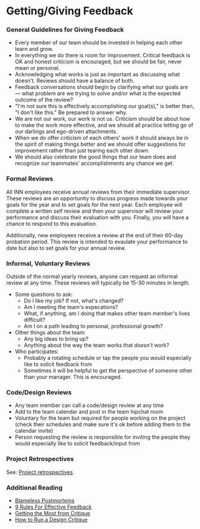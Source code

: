 # Getting/Giving Feedback

### General Guidelines for Giving Feedback

- Every member of our team should be invested in helping each other learn and grow.
- In everything we do there is room for improvement. Critical feedback is OK and honest criticism is encouraged, but we should be fair, never mean or personal.
- Acknowledging what works is just as important as discussing what doesn't. Reviews should have a balance of both.
- Feedback conversations should begin by clarifying what our goals are — what problem are we trying to solve and/or what is the expected outcome of the review?
- "I'm not sure this is effectively accomplishing our goal(s)," is better than, "I don't like this." Be prepared to answer why.
- We are not our work, our work is not us. Criticism should be about how to make the work more effective, and we should all practice letting go of our darlings and ego-driven attachments.
- When we do offer criticism of each others' work it should always be in the spirit of making things better and we should offer suggestions for improvement rather than just tearing each other down.
- We should also celebrate the good things that our team does and recognize our teammates' accomplishments any chance we get.

### Formal Reviews

All INN employees receive annual reviews from their immediate supervisor. These reviews are an opportunity to discuss progress made towards your goals for the year and to set goals for the next year. Each employee will complete a written self review and then your supervisor will review your performance and discuss their evaluation with you. Finally, you will have a chance to respond to this evaluation.

Additionally, new employees receive a review at the end of their 60-day probation period. This review is intended to evaulate your performance to date but also to set goals for your annual review.

### Informal, Voluntary Reviews

Outside of the normal yearly reviews, anyone can request an informal review at any time. These reviews will typically be 15-30 minutes in length.

- Some questions to ask:
  - Do I like my job? If not, what's changed?
  - Am I meeting the team's expecations?
  - What, if anything, am I doing that makes other team member's lives difficult?
  - Am I on a path leading to personal, professional growth?
- Other things about the team:
  - Any big ideas to bring up?
  - Anything about the way the team works that *doesn't* work?
- Who participates:
  - Probably a rotating schedule or tap the people you would especially like to solicit feedback from
  - Sometimes it will be helpful to get the perspective of someone other than your manager. This is encouraged.

### Code/Design Reviews

- Any team member can call a code/design review at any time
- Add to the team calendar and post in the team hipchat room
- Voluntary for the team but required for people working on the project (check their schedules and make sure it's ok before adding them to the calendar invite)
- Person requesting the review is responsible for inviting the people they would especially like to solicit feedback/input from

### Project Retrospectives

See: [Project retrospectives](/how-we-work/meetings.md#retrospective).

### Additional Reading

- [Blameless Postmortems](https://codeascraft.com/2012/05/22/blameless-postmortems/)
- [9 Rules For Effective Feedback](http://www.inc.com/geoffrey-james/9-rules-for-effective-feedback.html)
- [Getting the Most from Critique](http://blog.capwatkins.com/getting-the-most-from-critique)
- [How to Run a Design Critique](http://scottberkun.com/essays/23-how-to-run-a-design-critique/)
